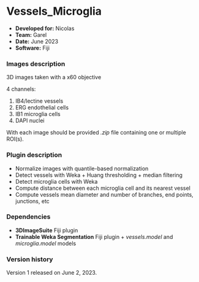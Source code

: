 # Vessels_Microglia

* **Developed for:** Nicolas
* **Team:** Garel
* **Date:** June 2023
* **Software:** Fiji

### Images description

3D images taken with a x60 objective

4 channels:
  1. IB4/lectine vessels
  2. ERG endothelial cells
  3. IB1 microglia cells
  4. DAPI nuclei

With each image should be provided *.zip* file containing one or multiple ROI(s).

### Plugin description

* Normalize images with quantile-based normalization
* Detect vessels with Weka + Huang thresholding + median filtering
* Detect microglia cells with Weka
* Compute distance between each microglia cell and its nearest vessel
* Compute vessels mean diameter and number of branches, end points, junctions, etc

### Dependencies

* **3DImageSuite** Fiji plugin
* **Trainable Weka Segmentation** Fiji plugin + *vessels.model* and *microglia.model* models 

### Version history

Version 1 released on June 2, 2023.
